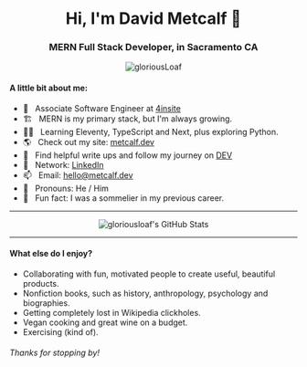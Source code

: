 <h1 align="center">Hi, I'm David Metcalf 👋</h1>
<h3 align="center">MERN Full Stack Developer, in Sacramento CA</h3>

<p align="center"> <img src="https://komarev.com/ghpvc/?username=gloriousLoaf" alt="gloriousLoaf" /> </p>

#### A little bit about me:

- 🔭 &nbsp; Associate Software Engineer at
  [4insite](https://4insite.com/)
- 🏗 &nbsp; MERN is my primary stack, but I'm always growing.
- 👨‍💻 &nbsp; Learning Eleventy, TypeScript and Next, plus exploring Python.
- 🌎 &nbsp; Check out my site: [metcalf.dev](https://metcalf.dev)
- 📝 &nbsp; Find helpful write ups and follow my journey on
  [DEV](https://dev.to/gloriousloaf)
- 🤳 &nbsp; Network: [LinkedIn](https://www.linkedin.com/in/david-codes)
- 📫 &nbsp; Email: [hello@metcalf.dev](mailto:hello@metcalf.dev)
- 🦄 &nbsp; Pronouns: He / Him
- 🍷 &nbsp; Fun fact: I was a sommelier in my previous career.

---

<p align="center"><img align="center" src="https://github-readme-stats.vercel.app/api?username=gloriousloaf&show_icons=true" alt="gloriousloaf's GitHub Stats" /></p>

---

#### What else do I enjoy?

- Collaborating with fun, motivated people to create useful, beautiful products.
- Nonfiction books, such as history, anthropology, psychology and biographies.
- Getting completely lost in Wikipedia clickholes.
- Vegan cooking and great wine on a budget.
- Exercising (kind of).

###### Thanks for stopping by!
